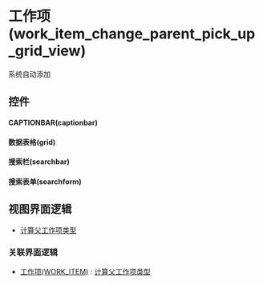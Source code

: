 # 工作项(work_item_change_parent_pick_up_grid_view)  <!-- {docsify-ignore-all} -->


系统自动添加



## 控件
#### CAPTIONBAR(captionbar)
#### 数据表格(grid)
#### 搜索栏(searchbar)
#### 搜索表单(searchform)

## 视图界面逻辑
  * [计算父工作项类型](module/ProjMgmt/work_item/uilogic/calc_parent_work_item_type)


### 关联界面逻辑
  * [工作项(WORK_ITEM)](module/ProjMgmt/work_item) : [计算父工作项类型](module/ProjMgmt/work_item/uilogic/calc_parent_work_item_type)

<script>
 const { createApp } = Vue
  createApp({
    data() {
      return {

      }
    }
  }).use(ElementPlus).mount('#app')
</script>
